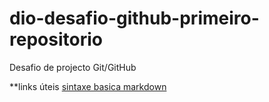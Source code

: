 # dio-desafio-github-primeiro-repositorio
Desafio de projecto Git/GitHub

**links úteis
[sintaxe basica markdown](https://www.markdownguide.org/)
